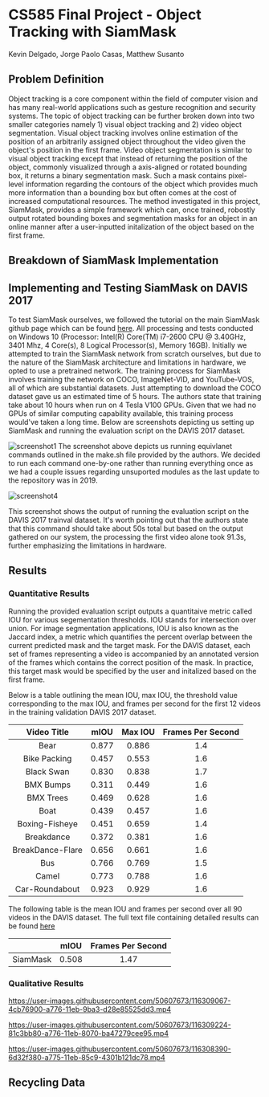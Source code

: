 # CS585 Final Project - Object Tracking with SiamMask
Kevin Delgado, Jorge Paolo Casas, Matthew Susanto

## Problem Definition

Object tracking is a core component within the field of computer vision and has many real-world applications such as gesture recognition and security systems. The topic of object tracking can be further broken down into two smaller categories namely 1) visual object tracking and 2) video object segmentation. Visual object tracking involves online estimation of the position of an arbitrarily assigned object throughout the video given the object's position in the first frame. Video object segmentation is similar to visual object tracking except that instead of returning the position of the object, commonly visualized through a axis-aligned or rotated bounding box, it returns a binary segmentation mask. Such a mask contains pixel-level information regarding the contours of the object which provides much more information than a bounding box but often comes at the cost of increased computational resources. The method investigated in this project, SiamMask, provides a simple framework which can, once trained, robostly output rotated bounding boxes and segmentation masks for an object in an online manner after a user-inputted initalization of the object based on the first frame.

## Breakdown of SiamMask Implementation


## Implementing and Testing SiamMask on DAVIS 2017

To test SiamMask ourselves, we followed the tutorial on the main SiamMask github page which can be found [here](https://github.com/foolwood/SiamMask). All processing and tests conducted on Windows 10 (Processor: Intel(R) Core(TM) i7-2600 CPU @ 3.40GHz, 3401 Mhz, 4 Core(s), 8 Logical Processor(s), Memory 16GB). Initially we attempted to train the SiamMask network from scratch ourselves, but due to the nature of the SiamMask architecture and limitations in hardware, we opted to use a pretrained network. The training process for SiamMask involves training the network on COCO, ImageNet-VID, and YouTube-VOS, all of which are substantial datasets. Just attempting to download the COCO dataset gave us an estimated time of 5 hours. The authors state that training take about 10 hours when run on 4 Tesla V100 GPUs. Given that we had no GPUs of similar computing capability available, this training process would've taken a long time. Below are screenshots depicting us setting up SiamMask and running the evaluation script on the DAVIS 2017 dataset.

![screenshot1](https://user-images.githubusercontent.com/50607673/116298004-eaf10200-a769-11eb-8fd9-b508056426ad.png)
The screenshot above depicts us running equivlanet commands outlined in the make.sh file provided by the authors. We decided to run each command one-by-one rather than running everything once as we had a couple issues regarding unsuported modules as the last update to the repository was in 2019.

![screenshot4](https://user-images.githubusercontent.com/50607673/116301863-81bfbd80-a76e-11eb-8e39-3084a08889cb.png)

This screenshot shows the output of running the evaluation script on the DAVIS 2017 trainval dataset. It's worth pointing out that the authors state that this command should take about 50s total but based on the output gathered on our system, the processing the first video alone took 91.3s, further emphasizing the limitations in hardware. 
## Results

### Quantitative Results
Running the provided evaluation script outputs a quantitaive metric called IOU for various segementation thresholds. IOU stands for intersection over union. For image segmentation applications, IOU is also known as  the Jaccard index, a metric which quantifies the percent overlap between the current predicted mask and the target mask. For the DAVIS dataset, each set of frames representing a video is accompanied by an annotated version of the frames which contains the correct position of the mask. In practice, this target mask would be specified by the user and initalized based on the first frame. 

Below is a table outlining the mean IOU, max IOU, the threshold value corresponding to the max IOU, and frames per second for the first 12 videos in the training validation DAVIS 2017 dataset.

| Video Title      | mIOU        | Max IOU     | Frames Per Second |
| :----:           |   :----:    |     :----:  |      :----:    |
| Bear             | 0.877       | 0.886       |      1.4     |
| Bike Packing     | 0.457       | 0.553    |      1.6   |
| Black Swan       | 0.830       | 0.838 |     1.7    |
| BMX Bumps        | 0.311       | 0.449   |     1.6    |
| BMX Trees        | 0.469       | 0.628 |      1.6   |
| Boat             | 0.439       | 0.457    |      1.6    |
| Boxing-Fisheye   | 0.451       | 0.659 |      1.4    |
| Breakdance       | 0.372       | 0.381   |      1.6    |
| BreakDance-Flare | 0.656       | 0.661 |      1.6   |
| Bus              | 0.766       |0.769   |      1.5    |
| Camel            | 0.773       | 0.788 |      1.6    |
| Car-Roundabout   | 0.923       | 0.929    |      1.6    |

The following table is the mean IOU and frames per second over all 90 videos in the DAVIS dataset. The full text file containing detailed results can be found [here](DAVIS2017_results.txt)

|         | mIOU     | Frames Per Second |
| :----:  |   :----: |  :----: |
| SiamMask|  0.508  |     1.47     |
### Qualitative Results

https://user-images.githubusercontent.com/50607673/116309067-4cb76900-a776-11eb-9ba3-d28e85525dd3.mp4

https://user-images.githubusercontent.com/50607673/116309224-81c3bb80-a776-11eb-8070-ba47279cee95.mp4

https://user-images.githubusercontent.com/50607673/116308390-6d32f380-a775-11eb-85c9-4301b121dc78.mp4




## Recycling Data
